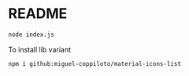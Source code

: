 # README

```bash
node index.js
```

To install lib variant

```bash
npm i github:miguel-coppiloto/material-icons-list
```
